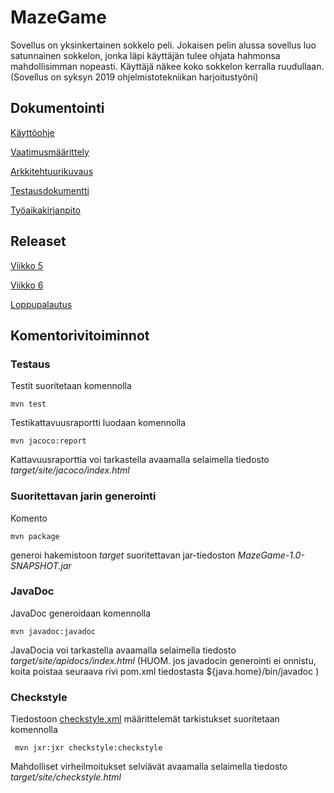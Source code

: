 # MazeGame

Sovellus on yksinkertainen sokkelo peli. Jokaisen pelin alussa sovellus luo satunnainen sokkelon, jonka läpi käyttäjän tulee ohjata hahmonsa mahdollisimman nopeasti. Käyttäjä näkee koko sokkelon kerralla ruudullaan.
(Sovellus on syksyn 2019 ohjelmistotekniikan harjoitustyöni)

## Dokumentointi

[Käyttöohje](./dokumentointi/kayttoohje.md)

[Vaatimusmäärittely](./dokumentointi/vaatimusmaarittely.md)

[Arkkitehtuurikuvaus](./dokumentointi/arkkitehtuuri.md)

[Testausdokumentti](./dokumentointi/testaus.md)

[Työaikakirjanpito](./dokumentointi/tuntikirjanpito.md)

## Releaset

[Viikko 5](https://github.com/anttoh/ot-harjoitustyo/releases/tag/viikko5)

[Viikko 6](https://github.com/anttoh/ot-harjoitustyo/releases/tag/viikko6)

[Loppupalautus](https://github.com/anttoh/ot-harjoitustyo/releases/tag/loppupalautus)


## Komentorivitoiminnot

### Testaus

Testit suoritetaan komennolla

```
mvn test
```

Testikattavuusraportti luodaan komennolla

```
mvn jacoco:report
```

Kattavuusraporttia voi tarkastella avaamalla selaimella tiedosto _target/site/jacoco/index.html_

### Suoritettavan jarin generointi

Komento

```
mvn package
```

generoi hakemistoon _target_ suoritettavan jar-tiedoston _MazeGame-1.0-SNAPSHOT.jar_

### JavaDoc

JavaDoc generoidaan komennolla

```
mvn javadoc:javadoc
```

JavaDocia voi tarkastella avaamalla selaimella tiedosto _target/site/apidocs/index.html_
(HUOM. jos javadocin generointi ei onnistu, koita poistaa seuraava rivi pom.xml tiedostasta 
<configuration>
        <javadocExecutable>${java.home}/bin/javadoc</javadocExecutable>
</configuration>)

### Checkstyle

Tiedostoon [checkstyle.xml](./MazeGame/checkstyle.xml) määrittelemät tarkistukset suoritetaan komennolla

```
 mvn jxr:jxr checkstyle:checkstyle
```

Mahdolliset virheilmoitukset selviävät avaamalla selaimella tiedosto _target/site/checkstyle.html_
